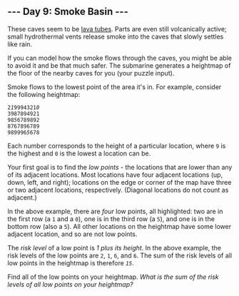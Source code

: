 <h2>--- Day 9: Smoke Basin ---</h2><p>These caves seem to be <a href="https://en.wikipedia.org/wiki/Lava_tube" target="_blank">lava tubes</a>. Parts are even still volcanically active; small hydrothermal vents release smoke into the caves that slowly <span title="This was originally going to be a puzzle about watersheds, but we're already under water.">settles like rain</span>.</p><p>If you can model how the smoke flows through the caves, you might be able to avoid it and be that much safer. The submarine generates a heightmap of the floor of the nearby caves for you (your puzzle input).</p><p>Smoke flows to the lowest point of the area it's in. For example, consider the following heightmap:</p><pre><code>2<em>1</em>9994321<em>0</em>
3987894921
98<em>5</em>6789892
8767896789
989996<em>5</em>678
</code></pre><p>Each number corresponds to the height of a particular location, where <code>9</code> is the highest and <code>0</code> is the lowest a location can be.</p><p>Your first goal is to find the <em>low points</em> - the locations that are lower than any of its adjacent locations. Most locations have four adjacent locations (up, down, left, and right); locations on the edge or corner of the map have three or two adjacent locations, respectively. (Diagonal locations do not count as adjacent.)</p><p>In the above example, there are <em>four</em> low points, all highlighted: two are in the first row (a <code>1</code> and a <code>0</code>), one is in the third row (a <code>5</code>), and one is in the bottom row (also a <code>5</code>). All other locations on the heightmap have some lower adjacent location, and so are not low points.</p><p>The <em>risk level</em> of a low point is <em>1 plus its height</em>. In the above example, the risk levels of the low points are <code>2</code>, <code>1</code>, <code>6</code>, and <code>6</code>. The sum of the risk levels of all low points in the heightmap is therefore <code><em>15</em></code>.</p><p>Find all of the low points on your heightmap. <em>What is the sum of the risk levels of all low points on your heightmap?</em></p>